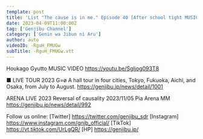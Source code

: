```yaml
---
template: post
title: 'List "The cause is in me." Episode 40 [After school tight MUSIC VIDEO shooting making]'
date: 2023-04-09T11:00:00Z
tag: ['Genjibu Channel']
category: ['Genin wa Jibun ni Aru']
author: auto 
videoID: -RguH_FMUGw
subTitle: -RguH_FMUGw.vtt
---
```

Houkago Gyutto MUSIC VIDEO
https://youtu.be/SgIjog093T8

■ LIVE TOUR 2023 G=ø
A hall tour in four cities, Tokyo, Fukuoka, Aichi, and Osaka, from July to August.
https://genjibu.jp/news/detail/1001

ARENA LIVE 2023 Reversal of causality
2023/11/05 Pia Arena MM
https://genjibu.jp/news/detail/992


Follow us online:
[Twitter] https://twitter.com/genjibu_sdr
[Instagram] https://www.instagram.com/gnjb_official/
[TikTok] https://vt.tiktok.com/UrLgQR/
[HP] https://genjibu.jp/